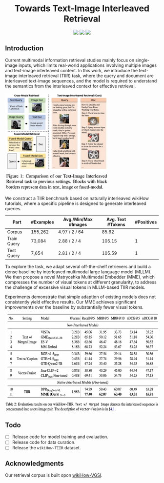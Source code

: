 
<div align="center">
<h1>Towards Text-Image Interleaved Retrieval</h1> 
</div>

<p align="center">
<a href="https://arxiv.org/abs/2502.12799">
  <img src="https://img.shields.io/badge/Arxiv-2502.12799-orange.svg"></a> 
<a href="https://opensource.org/license/mit">
  <img src="https://img.shields.io/badge/License-MIT-green.svg"></a> 
<a href="https://github.com/vec-ai/wikiHow-TIIR/pulls">
    <img src="https://img.shields.io/badge/Contributions-welcome-blue.svg?style=flat"></a>
</p>


## Introduction
Current multimodal information retrieval studies mainly focus on single-image inputs, which limits real-world applications involving multiple images and text-image interleaved content.
In this work, we introduce the text-image interleaved retrieval (TIIR) task, where the query and document are interleaved text-image sequences, and the model is required to understand the semantics from the interleaved context for effective retrieval.

<img src="./assets/idea.jpg"  height="320px"></a>

We construct a TIIR benchmark based on naturally interleaved wikiHow tutorials, where a specific pipeline is designed to generate interleaved queries.

| Part        | #Examples | Avg./Min/Max #Images | Avg. Text #Tokens | #Positives |
|-------------|-----------|----------------------|-------------------|-------------|
| Corpus      | 155,262   | 4.97 / 2 / 64        | 85.62             |             |
| Train Query | 73,084    | 2.88 / 2 / 4         | 105.15            | 1           |
| Test Query  | 7,654     | 2.81 / 2 / 4         | 105.59            | 1           |


To explore the task, we adapt several off-the-shelf retrievers and build a dense baseline by interleaved multimodal large language model (MLLM). We then propose a novel Matryoshka Multimodal Embedder (MME), which compresses the number of visual tokens at different granularity, to address the challenge of excessive visual tokens in MLLM-based TIIR models.

Experiments demonstrate that simple adaption of existing models does not consistently yield effective results. Our MME achieves significant improvements over the baseline by substantially fewer visual tokens.

<img src="./assets/results.jpg"  height="320px"></a>

## Todo

- [ ] Release code for model training and evaluation.
- [ ] Release code for data curation.
- [ ] Release the `wikiHow-TIIR` dataset.

## Acknowledgments

Our retrieval corpus is built opon [wikiHow-VGSI](https://github.com/YueYANG1996/wikiHow-VGSI).
